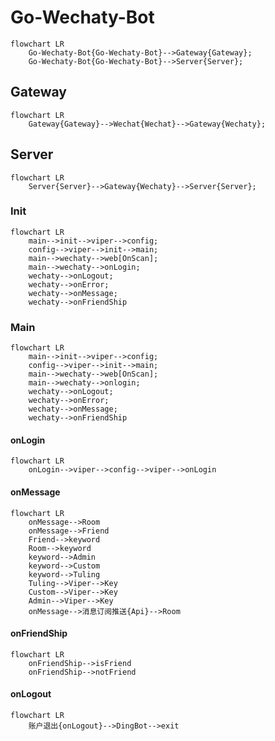 # Go-Wechaty-Bot

```mermaid
flowchart LR
    Go-Wechaty-Bot{Go-Wechaty-Bot}-->Gateway{Gateway};
    Go-Wechaty-Bot{Go-Wechaty-Bot}-->Server{Server};
```

## Gateway

```mermaid
flowchart LR
    Gateway{Gateway}-->Wechat{Wechat}-->Gateway{Wechaty};
```

## Server

```mermaid
flowchart LR
    Server{Server}-->Gateway{Wechaty}-->Server{Server};
```

### Init
```mermaid
flowchart LR
    main-->init-->viper-->config;
    config-->viper-->init-->main;
    main-->wechaty-->web[OnScan];
    main-->wechaty-->onLogin;
    wechaty-->onLogout;
    wechaty-->onError;
    wechaty-->onMessage;
    wechaty-->onFriendShip
```

### Main
```mermaid
flowchart LR
    main-->init-->viper-->config;
    config-->viper-->init-->main;
    main-->wechaty-->web[OnScan];
    main-->wechaty-->onlogin;
    wechaty-->onLogout;
    wechaty-->onError;
    wechaty-->onMessage;
    wechaty-->onFriendShip
```

#### onLogin

```mermaid
flowchart LR
    onLogin-->viper-->config-->viper-->onLogin
```

#### onMessage

```mermaid
flowchart LR
    onMessage-->Room
    onMessage-->Friend
    Friend-->keyword
    Room-->keyword
    keyword-->Admin
    keyword-->Custom
    keyword-->Tuling
    Tuling-->Viper-->Key
    Custom-->Viper-->Key
    Admin-->Viper-->Key
    onMessage-->消息订阅推送{Api}-->Room
```

#### onFriendShip

```mermaid
flowchart LR
    onFriendShip-->isFriend
    onFriendShip-->notFriend
```

#### onLogout

```mermaid
flowchart LR
    账户退出{onLogout}-->DingBot-->exit
```